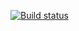 [![Build status](https://ci.appveyor.com/api/projects/status/0s1ymop7tfwniecw?svg=true)](https://ci.appveyor.com/project/Kolobokes/lecture-19-task-1)